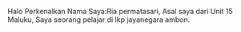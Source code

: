 Halo
  Perkenalkan Nama Saya:Ria permatasari,
  Asal saya dari Unit 15 Maluku,
  Saya seorang pelajar di lkp jayanegara ambon.

